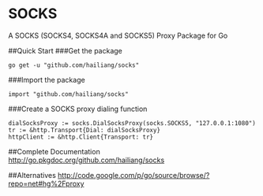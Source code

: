 SOCKS
=====

A SOCKS (SOCKS4, SOCKS4A and SOCKS5) Proxy Package for Go

##Quick Start
###Get the package

    go get -u "github.com/hailiang/socks"

###Import the package

    import "github.com/hailiang/socks"

###Create a SOCKS proxy dialing function

    dialSocksProxy := socks.DialSocksProxy(socks.SOCKS5, "127.0.0.1:1080")
    tr := &http.Transport{Dial: dialSocksProxy}
    httpClient := &http.Client{Transport: tr}

##Complete Documentation
http://go.pkgdoc.org/github.com/hailiang/socks

##Alternatives
http://code.google.com/p/go/source/browse/?repo=net#hg%2Fproxy
